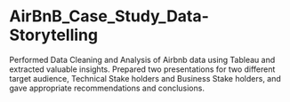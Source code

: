 # AirBnB_Case_Study_Data-Storytelling
Performed Data Cleaning and Analysis of Airbnb data using Tableau and extracted valuable insights. Prepared two presentations for two different target audience, Technical Stake holders and Business Stake holders, and gave appropriate recommendations and conclusions.

